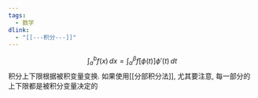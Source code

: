 ```yaml
---
tags:
  - 数学
dlink:
  - "[[---积分---]]"
---
```

$$\int _{a}^{b}f(x) \, dx=\int _{\alpha}^{\beta}f[\phi(t)]\phi'(t) \, dt  $$
积分上下限根据被积变量变换. 
如果使用[[分部积分法]], 尤其要注意, 每一部分的上下限都是被积分变量决定的